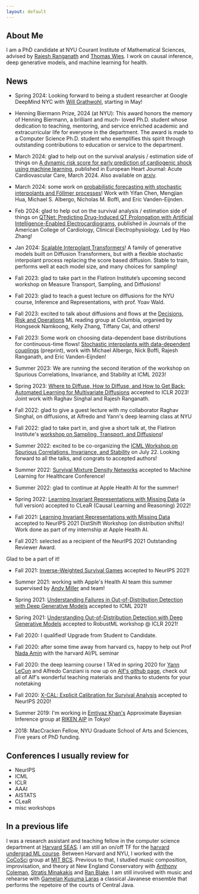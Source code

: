 ```yaml
---
layout: default
---
```


## About Me

I am a PhD candidate at NYU Courant Institute of Mathematical Sciences,
advised by [Rajesh Ranganath](https://cims.nyu.edu/~rajeshr/) and 
[Thomas Wies](https://cs.nyu.edu/wies/). I work on causal inference, deep generative models,
and machine learning for health.


<!--
I work on survival analysis, 
causal inference, and machine learning for health.
-->

<!--
I work on survival analysis, 
causal inference, and representation learning problems with a focus on machine learning for health.
-->

## News


* Spring 2024: Looking forward to being a student researcher at Google DeepMind NYC with [Will Grathwohl](https://www.cs.toronto.edu/~wgrathwohl/), starting in May!

* Henning Biermann Prize, 2024 (at NYU): This award honors the memory of Henning Biermann, a brilliant and much- loved Ph.D. student whose dedication to teaching, mentoring, and service enriched academic and extracurricular life for everyone in the department. The award is made to a Computer Science Ph.D. student who exemplifies this spirit through outstanding contributions to education or service to the department.

* March 2024: glad to help out on the survival analysis / estimation side of things on [A dynamic risk score for early prediction of cardiogenic shock using machine learning](https://academic.oup.com/ehjacc/advance-article/doi/10.1093/ehjacc/zuae037/7633877?utm_source=authortollfreelink&utm_campaign=ehjacc&utm_medium=email&guestAccessKey=6cc48bdf-d527-4bc1-ab47-a98c71cd0bcf), published in European Heart Journal: Acute Cardiovascular Care, March 2024. Also available on [arxiv](https://arxiv.org/abs/2303.12888). 

* March 2024: some work on [probabilistic forecasting with stochastic interpolants and Föllmer processes](https://arxiv.org/abs/2403.13724)!
Work with Yifan Chen, Mengjian Hua, Michael S. Albergo, Nicholas M. Boffi, and Eric Vanden-Eijnden.

* Feb 2024: glad to help out on the survival analysis / estimation side of things on [QTNet: Predicting Drug-Induced QT Prolongation with Artificial Intelligence-Enabled Electrocardiograms](https://papers.ssrn.com/sol3/papers.cfm?abstract_id=4554451), published in Journals of the American College of Cardiology, Clinical Electrophysiology. Led by Hao Zhang!

* Jan 2024: [Scalable Interpolant Transformers](https://arxiv.org/abs/2401.08740)! A family
of generative models built on Diffusion Transformers, but with a flexible stochastic interpolant
process replacing the score based diffusion. Stable to train, performs well at each model size, 
and many choices for sampling!

* Fall 2023: glad to take part in the Flatiron Institute’s upcoming second workshop on Measure Transport, Sampling, and Diffusions!

* Fall 2023: glad to teach a guest lecture on diffusions 
for the NYU course, Inference and Representations, with prof. Yoav Wald.

* Fall 2023: excited to talk about diffusions and flows at 
the [Decisions, Risk and Operations](https://business.columbia.edu/faculty/divisions/dro) ML reading group at Columbia, organied by Hongseok Namkoong, Kelly Zhang, Tiffany Cai, and others!

* Fall 2023: Some work on choosing data-dependent base distributions for continuous-time flows! [Stochastic interpolants with data-dependent couplings](https://arxiv.org/abs/2310.03725) (preprint), work
with Michael Albergo, Nick Boffi, Rajesh Ranganath, and Eric Vanden-Eijnden!

* Summer 2023: We are running the second iteration of the workshop on Spurious Correlations, Invariance, and Stability at ICML 2023! 

* Spring 2023: [Where to Diffuse, How to Diffuse, and How to Get Back: Automated Learning for Multivariate Diffusions](https://arxiv.org/abs/2302.07261) accepted to ICLR 2023! Joint work with Raghav Singhal and Rajesh Ranganath.

* Fall 2022: glad to give a guest lecture with my collaborator Raghav Singhal, on diffusions, at Alfredo and Yann's deep learning class at NYU

* Fall 2022: glad to take part in, and give a short talk at, the Flatiron Institute's [workshop on Sampling, Transport, and Diffusions](https://sites.google.com/view/sampling-transport-diffusions/home)!

* Summer 2022: excited to be co-organizing the [ICML Workshop on Spurious Correlations, Invariance, and Stability](https://sites.google.com/view/scis-workshop/home) 
on July 22. Looking forward to all the talks, and congrats to accepted authors!

* Summer 2022: [Survival Mixture Density Networks](https://arxiv.org/pdf/2208.10759.pdf)
accepted to Machine Learning for Healthcare Conference!

* Summer 2022: glad to continue at Apple Health AI for the summer!

* Spring 2022: [Learning Invariant Representations with Missing Data](https://arxiv.org/pdf/2112.00881.pdf)
(a full version) accepted to CLeaR (Causal Learning and Reasoning) 2022!

* Fall 2021: [Learning Invariant Representations with Missing Data](https://arxiv.org/pdf/2112.00881.pdf) accepted to NeurIPS 2021 DistShift Workshop (on distribution shifts)!
Work done as part of my internship at Apple Health AI.

* Fall 2021: selected as a recipient of the NeurIPS 2021 Outstanding Reviewer Award. 
<!--Meaningful to me since it was my first time reviewing.
-->
Glad to be a part of it!

* Fall 2021: [Inverse-Weighted Survival Games](https://arxiv.org/pdf/2111.08175.pdf) accepted to NeurIPS 2021! 

* Summer 2021: working with Apple's Health AI team this summer supervised by [Andy Miller](https://andymiller.github.io/) and team!

<!--
* Spring 2021: some work on games for training survival models in submission! Work by myself\*, Xintian Han\*, Aahlad Puli, Thomas Wies, Adler J. Perotte, and Rajesh Ranganath.
-->
	
* Spring 2021: [Understanding Failures in Out-of-Distribution Detection with Deep Generative Models](https://arxiv.org/pdf/2107.06908.pdf) accepted to ICML 2021! 

* Spring 2021: [Understanding Out-of-Distribution Detection with Deep Generative Models](https://sites.google.com/connect.hku.hk/robustml-2021/accepted-papers/paper-045) accepted to RobustML workshop @ ICLR 2021! 

* Fall 2020: I qualified! Upgrade from Student to Candidate. 

* Fall 2020: after some time away from harvard cs, happy to help out Prof [Nada Amin](https://namin.seas.harvard.edu/people/nada-amin) with the harvard AI/PL seminar 

* Fall 2020: the deep learning course I TA'ed in spring 2020 for [Yann LeCun](http://yann.lecun.com/) and Alfredo Canziani is now up on [Alf's github page](https://atcold.github.io/pytorch-Deep-Learning/), check out all of Alf's wonderful teaching materials and thanks to students for your notetaking

* Fall 2020: [X-CAL: Explicit Calibration for Survival Analysis](https://arxiv.org/pdf/2101.05346.pdf) accepted to NeurIPS 2020! 

* Summer 2019: I'm working in [Emtiyaz Khan's](https://emtiyaz.github.io/) Approximate Bayesian Inference group at [RIKEN AIP](https://aip.riken.jp/) in Tokyo!

* 2018: MacCracken Fellow, NYU Graduate School of Arts and Sciences, Five years of PhD funding.


## Conferences I usually review for 
- NeurIPS
- ICML
- ICLR
- AAAI
- AISTATS
- CLeaR
- misc workshops

## In a previous life

I was a research assistant and teaching fellow in the computer science department 
at [Harvard SEAS](https://www.seas.harvard.edu/).
I am still an on/off TF for the 
[harvard undergrad ML course](https://harvard-ml-courses.github.io/cs181-web/).
Between Harvard and NYU, I worked with the 
[CoCoSci](http://cocosci.mit.edu/) group at 
[MIT BCS](https://bcs.mit.edu/).
Previous to that, I studied music composition, improvisation, and theory 
at New England Conservatory with 
[Anthony Coleman](https://en.wikipedia.org/wiki/Anthony_Coleman),
[Stratis Minakakis](https://www.stratisminakakis.info) 
and [Ran Blake](https://ranblake.com/).
I am still involved with music and rehearse with
[Gamelan Kusuma Laras](https://kusumalaras.org/) a classical Javanese ensemble 
that performs the repetoire of the courts of Central Java.

<!--
<p>
Mark Goldstein<br>
<a href="https://en.wikipedia.org/wiki/Courant_Institute_of_Mathematical_Sciences">Courant Institute of Mathematical Sciences</a><br>
pronouns: he/him/his <br>
</p>
-->

  <!---
    I'm curious about how we can understand phenomena in and around us
    (e.g. in healthcare, environment, art)
    with a mix of mechanistic and probabilistic explanations.
    For this reason I work on methodology in inference.
    If we then use such models to make decisions, we should explore
    what it means to do so safely.
    <br> 
-->


<!-- this cool <a href="https://pl-ai-seminar.seas.harvard.edu/">seminar on the intersection of AI and PL research</a> -->

<!--
Previously, I was a research assistant and teaching fellow in the Computer Science department at <a href="https://www.seas.harvard.edu/">Harvard SEAS</a>, 
where I worked primarily with <a href="https://www.seltzer.com/margo/">Margo Seltzer</a> and taught primarily for
<a href="https://finale.seas.harvard.edu/">Finale Doshi-Velez</a> and <a href="http://nlp.seas.harvard.edu/rush.html">Sasha Rush</a>. Between Harvard and NYU, I worked
with the <a href="http://cocosci.mit.edu/">CoCoSci</a> group at <a href="https://bcs.mit.edu/">MIT BCS</a> on model-based RL under
<a href="https://cbmm.mit.edu/about/people/tsividis">Pedro Tsividis</a> and <a href="http://cocosci.mit.edu/josh">Josh Tenenbaum</a>.
-->

